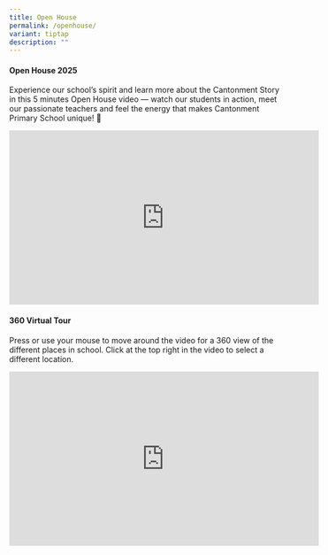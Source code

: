 ```yaml
---
title: Open House
permalink: /openhouse/
variant: tiptap
description: ""
---
```

<h4>Open House 2025</h4>
<p>Experience our school’s spirit and learn more about the Cantonment Story
in this 5 minutes Open House video — watch our students in action, meet
our passionate teachers and feel the energy that makes Cantonment Primary
School unique! 🤩</p>
<p></p>
<div class="iframe-wrapper">
<iframe height="315" width="560" allowfullscreen="true" frameborder="0" src="https://www.youtube.com/embed/Mg48D7slZ04?si=9SkgKBV6pBBxHiBX"></iframe>
</div>
<h4>360 Virtual Tour</h4>
<p>Press or use your mouse to move around the video for a 360 view of the
different places in school. Click at the top right in the video to select
a different location.</p>
<div class="iframe-wrapper">
<iframe height="315" width="560" allowfullscreen="true" frameborder="0" src="https://www.youtube.com/embed/videoseries?si=zmbtmKDYRTsAli1z&amp;list=PL6RLG2Hx94QXkiRDtKbfv9-bGnSaK3f5D"></iframe>
</div>
<p></p>